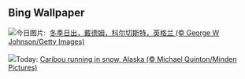 ## Bing Wallpaper
![](https://www.bing.com/th?id=OHR.BoxingDaySunrise_ZH-CN7431512686_UHD.jpg&w=1000)今日图片: &nbsp;[冬季日出，戴德姆，科尔切斯特，英格兰 (© George W Johnson/Getty Images)](https://www.bing.com/th?id=OHR.BoxingDaySunrise_ZH-CN7431512686_UHD.jpg)
<br><br/>
![](https://www.bing.com/th?id=OHR.CaribouChristmas_EN-US9744655068_UHD.jpg&w=1000)Today: [Caribou running in snow, Alaska (© Michael Quinton/Minden Pictures)](https://www.bing.com/th?id=OHR.CaribouChristmas_EN-US9744655068_UHD.jpg)
<br><br/>
